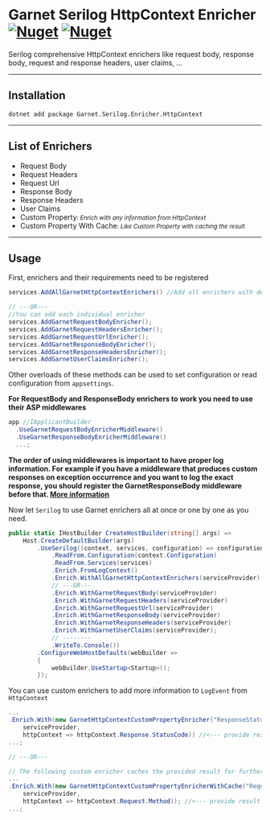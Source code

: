 # Garnet Serilog HttpContext Enricher [![Nuget](https://img.shields.io/nuget/vpre/Garnet.Serilog.Enricher.HttpContext?style=for-the-badge)](https://www.nuget.org/packages/Garnet.Serilog.Enricher.HttpContext/) [![Nuget](https://img.shields.io/nuget/dt/Garnet.Serilog.Enricher.HttpContext?style=for-the-badge)](https://www.nuget.org/packages/Garnet.Serilog.Enricher.HttpContext/)

Serilog comprehensive HttpContext enrichers like request body, response body, request and response headers, user claims, ...

---

## Installation

    dotnet add package Garnet.Serilog.Enricher.HttpContext

---

## List of Enrichers

* Request Body
* Request Headers
* Request Url
* Response Body
* Response Headers
* User Claims
* Custom Property<small>*: Enrich with any information from HttpContext*</small>
* Custom Property With Cache<small>*: Like Custom Property with caching the result*</small>

---

## Usage

First, enrichers and their requirements need to be registered

```C#
services.AddAllGarnetHttpContextEnrichers() //Add all enrichers with default configuration

// ---OR---
//You can add each individual enricher
services.AddGarnetRequestBodyEnricher();
services.AddGarnetRequestHeadersEnricher();
services.AddGarnetRequestUrlEnricher();
services.AddGarnetResponseBodyEnricher();
services.AddGarnetResponseHeadersEnricher();
services.AddGarnetUserClaimsEnricher();
```
Other overloads of these methods can be used to set configuration or read configuration from ```appsettings```.

**For RequestBody and ResponseBody enrichers to work you need to use their ASP middlewares**

```C#
app //IApplicantBuilder
  .UseGarnetRequestBodyEnricherMiddleware()
  .UseGarnetResponseBodyEnricherMiddleware()
  ...;
```
**The order of using middlewares is important to have proper log information. 
For example if you have a middleware that produces custom responses on exception occurrence and you want to log the exact response,
you should register the GarnetResponseBody middleware before that. [More information](https://docs.microsoft.com/en-us/aspnet/core/fundamentals/middleware/)**

Now let ```Serilog``` to use Garnet enrichers all at once or one by one as you need.

```C#
public static IHostBuilder CreateHostBuilder(string[] args) =>
    Host.CreateDefaultBuilder(args)
        .UseSerilog((context, services, configuration) => configuration
            .ReadFrom.Configuration(context.Configuration)
            .ReadFrom.Services(services)
            .Enrich.FromLogContext()
            .Enrich.WithAllGarnetHttpContextEnrichers(serviceProvider) // <---
            // ---OR---
            .Enrich.WithGarnetRequestBody(serviceProvider)
            .Enrich.WithGarnetRequestHeaders(serviceProvider)
            .Enrich.WithGarnetRequestUrl(serviceProvider)
            .Enrich.WithGarnetResponseBody(serviceProvider)
            .Enrich.WithGarnetResponseHeaders(serviceProvider)
            .Enrich.WithGarnetUserClaims(serviceProvider);
            // --------
            .WriteTo.Console())
        .ConfigureWebHostDefaults(webBuilder =>
        {
            webBuilder.UseStartup<Startup>();
        });
```

You can use custom enrichers to add more information to ```LogEvent``` from ```HttpContext```

```C#
...
.Enrich.With(new GarnetHttpContextCustomPropertyEnricher("ResponseStatusCode", 
    serviceProvider,
    httpContext => httpContext.Response.StatusCode)) //<--- provide result
...;

// ---OR---

// The following custom enricher caches the provided result for further events in a same instanse of the HttpContext (in a same incoming request)
...
.Enrich.With(new GarnetHttpContextCustomPropertyEnricherWithCache("RequestMethod", 
    serviceProvider,
    httpContext => httpContext.Request.Method)); //<--- provide result
...;
```
